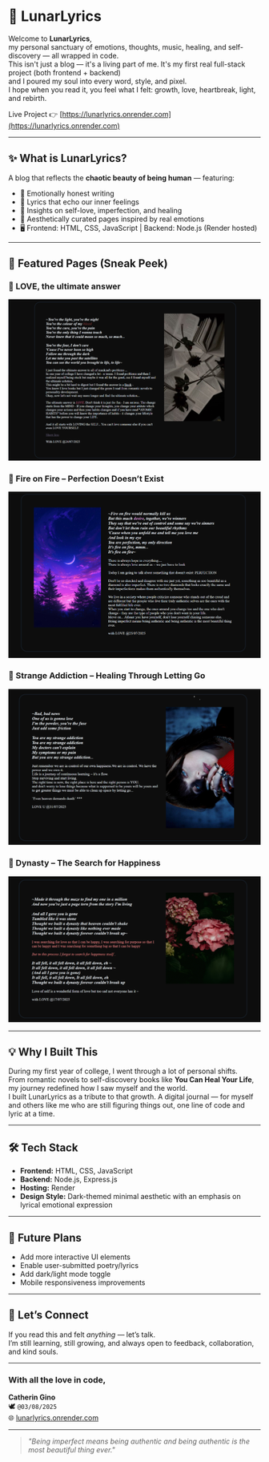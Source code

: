 # 🌙 LunarLyrics

Welcome to **LunarLyrics**,  
my personal sanctuary of emotions, thoughts, music, healing, and self-discovery — all wrapped in code.  
This isn't just a blog — it's a living part of me. It's my first real full-stack project (both frontend + backend)  
and I poured my soul into every word, style, and pixel.  
I hope when you read it, you feel what I felt: growth, love, heartbreak, light, and rebirth.

Live Project 👉 [https://lunarlyrics.onrender.com](https://lunarlyrics.onrender.com)

---

## ✨ What is LunarLyrics?

A blog that reflects the **chaotic beauty of being human** — featuring:
- 💖 Emotionally honest writing
- 🎵 Lyrics that echo our inner feelings
- 📖 Insights on self-love, imperfection, and healing
- 📸 Aesthetically curated pages inspired by real emotions
- 🖥️ Frontend: HTML, CSS, JavaScript | Backend: Node.js (Render hosted)

---

## 🌸 Featured Pages (Sneak Peek)

### 🖤 LOVE, the ultimate answer
![Love Page](/screenshots/lovepage.png)

### 💜 Fire on Fire – Perfection Doesn’t Exist
![Fire on Fire Page](/screenshots/fireonfire.png)

### 🔵 Strange Addiction – Healing Through Letting Go
![Strange Addiction Page](/screenshots/strangeaddiction.png)

### 🌺 Dynasty – The Search for Happiness
![Dynasty Page](/screenshots/dynasty.png)

---

## 💡 Why I Built This

During my first year of college, I went through a lot of personal shifts.  
From romantic novels to self-discovery books like **You Can Heal Your Life**, my journey redefined how I saw myself and the world.  
I built LunarLyrics as a tribute to that growth. A digital journal — for myself and others like me who are still figuring things out, one line of code and lyric at a time.

---

## 🛠️ Tech Stack

- **Frontend:** HTML, CSS, JavaScript
- **Backend:** Node.js, Express.js
- **Hosting:** Render
- **Design Style:** Dark-themed minimal aesthetic with an emphasis on lyrical emotional expression

---

## 🤍 Future Plans

- Add more interactive UI elements
- Enable user-submitted poetry/lyrics
- Add dark/light mode toggle
- Mobile responsiveness improvements

---

## 🫶 Let’s Connect

If you read this and felt *anything* — let’s talk.  
I’m still learning, still growing, and always open to feedback, collaboration, and kind souls.

---

### With all the love in code,  
**Catherin Gino**  
🕊️ `@03/08/2025`  
🌐 [lunarlyrics.onrender.com](https://lunarlyrics.onrender.com)

---

> *"Being imperfect means being authentic and being authentic is the most beautiful thing ever."*
